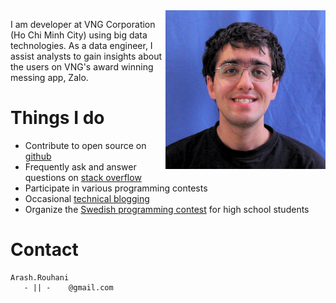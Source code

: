 <img style="float:right;" src="/images/me.png" alt="Arash Rouhani" />

I am developer at VNG Corporation (Ho Chi Minh City) using big data
technologies. As a data engineer, I assist analysts to gain insights about the
users on VNG's award winning messing app, Zalo.

# Things I do

 * Contribute to open source on [github](https://github.com/Tarrasch)
 * Frequently ask and answer questions on [stack overflow](http://stackoverflow.com/users/621449/tarrasch)
 * Participate in various programming contests
 * Occasional [technical blogging](http://www.yesodweb.com/blog/2012/10/haskell-and-ci)
 * Organize the [Swedish programming contest](http://www.progolymp.se) for high school students

# Contact

    Arash.Rouhani
       - || -    @gmail.com
